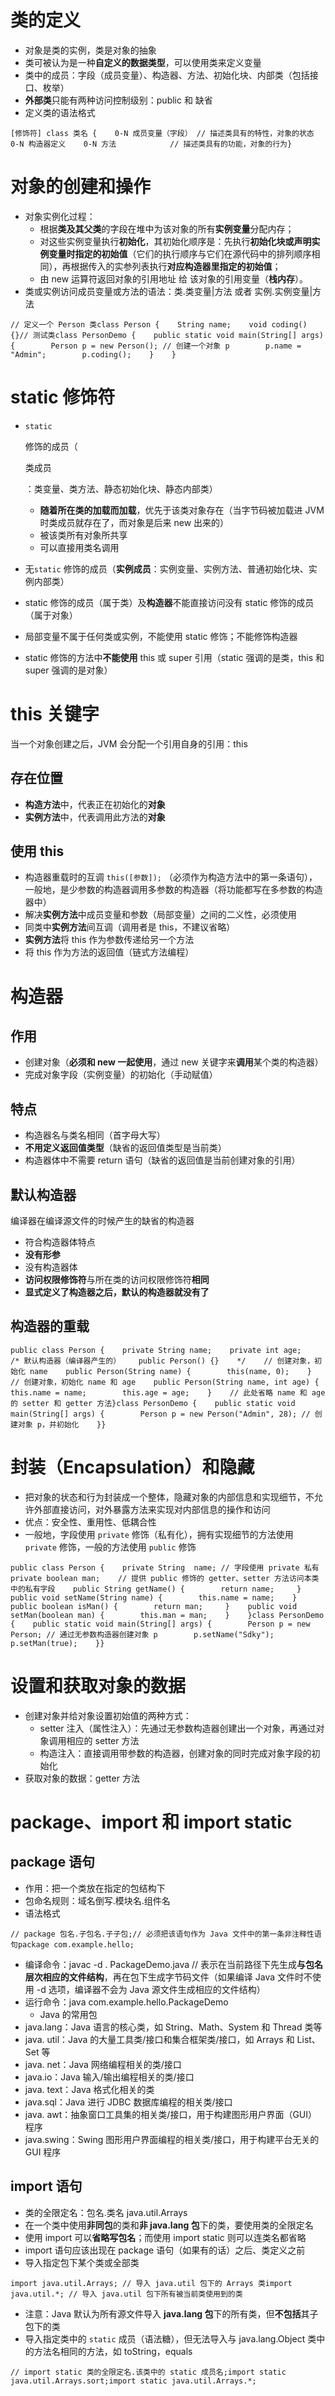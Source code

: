 # 类的定义

- 对象是类的实例，类是对象的抽象
- 类可被认为是一种**自定义的数据类型**，可以使用类来定义变量
- 类中的成员：字段（成员变量）、构造器、方法、初始化块、内部类（包括接口、枚举）
- **外部类**只能有两种访问控制级别：public 和 缺省
- 定义类的语法格式

```
[修饰符] class 类名 {    0-N 成员变量（字段） // 描述类具有的特性，对象的状态    0-N 构造器定义    0-N 方法            // 描述类具有的功能，对象的行为}
```

# 对象的创建和操作

- 对象实例化过程：
  - 根据**类及其父类**的字段在堆中为该对象的所有**实例变量**分配内存；
  - 对这些实例变量执行**初始化**，其初始化顺序是：先执行**初始化块或声明实例变量时指定的初始值**（它们的执行顺序与它们在源代码中的排列顺序相同），再根据传入的实参列表执行**对应构造器里指定的初始值**；
  - 由 new 运算符返回对象的引用地址 给 该对象的引用变量（**栈内存**）。
- 类或实例访问成员变量或方法的语法：类.类变量|方法 或者 实例.实例变量|方法

```
// 定义一个 Person 类class Person {    String name;    void coding() {}// 测试类class PersonDemo {    public static void main(String[] args) {        Person p = new Person(); // 创建一个对象 p        p.name = "Admin";        p.coding();    }    }
```

# static 修饰符

- ```
  static
  ```

   

  修饰的成员（

  类成员

  ：类变量、类方法、静态初始化块、静态内部类）

  - **随着所在类的加载而加载**，优先于该类对象存在（当字节码被加载进 JVM 时类成员就存在了，而对象是后来 new 出来的）
  - 被该类所有对象所共享
  - 可以直接用类名调用

- 无`static` 修饰的成员（**实例成员**：实例变量、实例方法、普通初始化块、实例内部类）

- static 修饰的成员（属于类）及**构造器**不能直接访问没有 static 修饰的成员（属于对象）

- 局部变量不属于任何类或实例，不能使用 static 修饰；不能修饰构造器

- static 修饰的方法中**不能使用** this 或 super 引用（static 强调的是类，this 和 super 强调的是对象）

# this 关键字

当一个对象创建之后，JVM 会分配一个引用自身的引用：this

## 存在位置

- **构造方法**中，代表正在初始化的**对象**
- **实例方法**中，代表调用此方法的**对象**

## 使用 this

- 构造器重载时的互调 `this([参数]);` （必须作为构造方法中的第一条语句），一般地，是少参数的构造器调用多参数的构造器（将功能都写在多参数的构造器中）
- 解决**实例方法**中成员变量和参数（局部变量）之间的二义性，必须使用
- 同类中**实例方法**间互调（调用者是 this，不建议省略）
- **实例方法**将 this 作为参数传递给另一个方法
- 将 this 作为方法的返回值（链式方法编程）

# 构造器

## 作用

- 创建对象（**必须和 new 一起使用**，通过 new 关键字来**调用**某个类的构造器）
- 完成对象字段（实例变量）的初始化（手动赋值）

## 特点

- 构造器名与类名相同（首字母大写）
- **不用定义返回值类型**（缺省的返回值类型是当前类）
- 构造器体中不需要 return 语句（缺省的返回值是当前创建对象的引用）

## 默认构造器

编译器在编译源文件的时候产生的缺省的构造器

- 符合构造器体特点
- **没有形参**
- 没有构造器体
- **访问权限修饰符**与所在类的访问权限修饰符**相同**
- **显式定义了构造器之后，默认的构造器就没有了**

## 构造器的重载

```
public class Person {    private String name;    private int age;    /* 默认构造器（编译器产生的）    public Person() {}    */    // 创建对象，初始化 name    public Person(String name) {        this(name, 0);    }    // 创建对象，初始化 name 和 age    public Person(String name, int age) {        this.name = name;        this.age = age;    }    // 此处省略 name 和 age 的 setter 和 getter 方法}class PersonDemo {    public static void main(String[] args) {        Person p = new Person("Admin", 28); // 创建对象 p，并初始化    }}
```

# 封装（Encapsulation）和隐藏

- 把对象的状态和行为封装成一个整体，隐藏对象的内部信息和实现细节，不允许外部直接访问，对外暴露方法来实现对内部信息的操作和访问
- 优点：安全性、重用性、低耦合性
- 一般地，字段使用 `private` 修饰（私有化），拥有实现细节的方法使用 `private` 修饰，一般的方法使用 `public` 修饰

```
public class Person {    private String  name; // 字段使用 private 私有    private boolean man;    // 提供 public 修饰的 getter、setter 方法访问本类中的私有字段    public String getName() {        return name;     }    public void setName(String name) {        this.name = name;    }    public boolean isMan() {        return man;     }    public void setMan(boolean man) {        this.man = man;    }    }class PersonDemo {    public static void main(String[] args) {        Person p = new Person; // 通过无参数构造器创建对象 p        p.setName("Sdky");        p.setMan(true);    }}
```

# 设置和获取对象的数据

- 创建对象并给对象设置初始值的两种方式：
  - setter 注入（属性注入）：先通过无参数构造器创建出一个对象，再通过对象调用相应的 setter 方法
  - 构造注入：直接调用带参数的构造器，创建对象的同时完成对象字段的初始化
- 获取对象的数据：getter 方法

# package、import 和 import static

## package 语句

- 作用：把一个类放在指定的包结构下
- 包命名规则：域名倒写.模块名.组件名
- 语法格式

```
// package 包名.子包名.子子包;// 必须把该语句作为 Java 文件中的第一条非注释性语句package com.example.hello;
```

- 编译命令：javac -d . PackageDemo.java // 表示在当前路径下先生成**与包名层次相应的文件结构**，再在包下生成字节码文件（如果编译 Java 文件时不使用 -d 选项，编译器不会为 Java 源文件生成相应的文件结构）
- 运行命令：java com.example.hello.PackageDemo
  - Java 的常用包
- java.lang：Java 语言的核心类，如 String、Math、System 和 Thread 类等
- java. util：Java 的大量工具类/接口和集合框架类/接口，如 Arrays 和 List、Set 等
- java. net：Java 网络编程相关的类/接口
- java.io：Java 输入/输出编程相关的类/接口
- java. text：Java 格式化相关的类
- java.sql：Java 进行 JDBC 数据库编程的相关类/接口
- java. awt：抽象窗口工具集的相关类/接口，用于构建图形用户界面（GUI）程序
- java.swing：Swing 图形用户界面编程的相关类/接口，用于构建平台无关的 GUI 程序

## import 语句

- 类的全限定名：包名.类名 java.util.Arrays
- 在一个类中使用**非同包**的类和**非 java.lang 包**下的类，要使用类的全限定名
- 使用 import 可以**省略写包名**；而使用 import static 则可以连类名都省略
- import 语句应该出现在 package 语句（如果有的话）之后、类定义之前
- 导入指定包下某个类或全部类

```
import java.util.Arrays; // 导入 java.util 包下的 Arrays 类import java.util.*; // 导入 java.util 包下所有被当前类使用到的类
```

- 注意：Java 默认为所有源文件导入 **java.lang 包**下的所有类，但**不包括**其子包下的类
- 导入指定类中的 `static` 成员（语法糖），但无法导入与 java.lang.Object 类中的方法名相同的方法，如 toString，equals

```
// import static 类的全限定名.该类中的 static 成员名;import static java.util.Arrays.sort;import static java.util.Arrays.*;
```